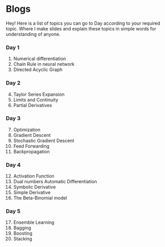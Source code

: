 # Blogs
Hey!
  Here is a list of topics you can go to Day according to your required topic. Where I make slides and explain these topics in simple words for understanding of anyone.

### Day 1
1. Numerical differentiation
2. Chain Rule in neural network
3. Directed Acyclic Graph

### Day 2
4. Taylor Series Expansion
5. Limits and Continuity
6. Partial Derivatives

### Day 3 
7. Optimization
8. Gradient Descent
9. Stochastic Gradient Descent
10. Feed Forwarding
11. Backpropagation

### Day 4
12. Activation Function
13. Dual numbers Automatic Differentiation
14. Symbolic Derivative 
15. Simple Derivative
16. The Beta-Binomial model

### Day 5
17. Ensemble Learning
18. Bagging
19. Boosting
20. Stacking

